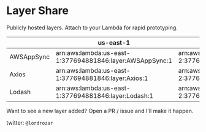 # Layer Share

Publicly hosted layers. Attach to your Lambda for rapid prototyping.

|            | us-east-1                                                | us-east-2                                                |
|------------|----------------------------------------------------------|----------------------------------------------------------|
| AWSAppSync | arn:aws:lambda:us-east-1:377694881846:layer:AWSAppSync:1 | arn:aws:lambda:us-east-2:377694881846:layer:AWSAppSync:1 |
| Axios      | arn:aws:lambda:us-east-1:377694881846:layer:Axios:1      | arn:aws:lambda:us-east-2:377694881846:layer:Axios:1      |
| Lodash     | arn:aws:lambda:us-east-1:377694881846:layer:Lodash:1     | arn:aws:lambda:us-east-2:377694881846:layer:Lodash:1     |

Want to see a new layer added? Open a PR / issue and I'll make it happen.

twitter: `@lordrozar`
